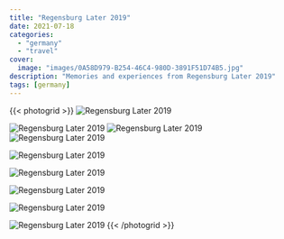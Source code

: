 ```yaml
---
title: "Regensburg Later 2019"
date: 2021-07-18
categories:
  - "germany"
  - "travel"
cover:
  image: "images/0A58D979-B254-46C4-980D-3891F51D74B5.jpg"
description: "Memories and experiences from Regensburg Later 2019"
tags: [germany]
---
```


{{< photogrid >}}
![Regensburg Later 2019](images/0A58D979-B254-46C4-980D-3891F51D74B5.jpg)

![Regensburg Later 2019](images/28CD7CBB-C1A0-47EB-B1E4-B27DFE16A900.jpg)
![Regensburg Later 2019](images/174273E5-19C5-47EA-9881-C08032B754A2.jpg)
![Regensburg Later 2019](images/FE60B92A-2359-4D22-AD4B-3DDDEDA169DE.jpg)

![Regensburg Later 2019](images/IMG_5114.jpg)

![Regensburg Later 2019](images/2117CE7E-D533-41BC-BF26-409DFD23BA52.jpg)

![Regensburg Later 2019](images/IMG_5121.jpg)

![Regensburg Later 2019](images/485C8C00-1268-4100-8E12-D167A096CEC3.jpg)

![Regensburg Later 2019](images/IMG_5119.jpg)
{{< /photogrid >}}
